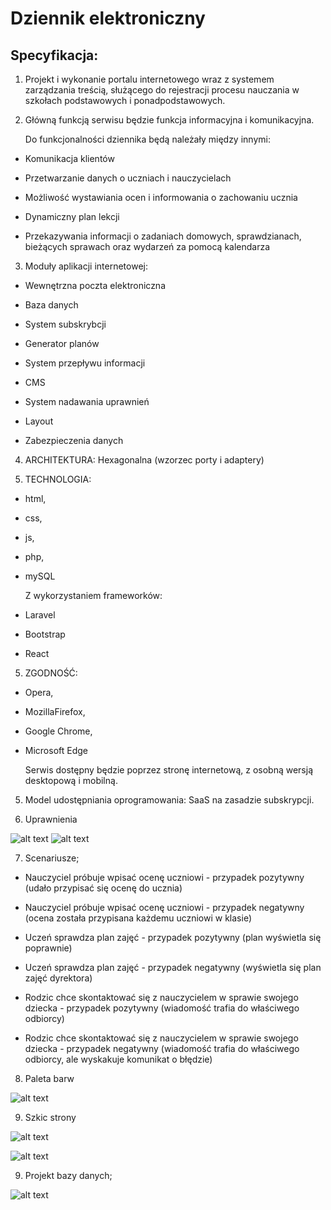 ﻿# Dziennik elektroniczny

  

## Specyfikacja:

  

1. Projekt i wykonanie portalu internetowego wraz z systemem zarządzania treścią, służącego do rejestracji procesu nauczania w szkołach podstawowych i ponadpodstawowych.

2. Główną funkcją serwisu będzie funkcja informacyjna i komunikacyjna.

	Do funkcjonalności dziennika będą należały między innymi:

*   Komunikacja klientów
    
*   Przetwarzanie danych o uczniach i nauczycielach
    
*   Możliwość wystawiania ocen i informowania o zachowaniu ucznia
    
*   Dynamiczny plan lekcji
    
*   Przekazywania informacji o zadaniach domowych, sprawdzianach, bieżących sprawach  oraz wydarzeń za pomocą kalendarza


3. Moduły aplikacji internetowej:

* Wewnętrzna poczta elektroniczna

* Baza danych

* System subskrybcji

* Generator planów

* System przepływu informacji

* CMS

* System nadawania uprawnień

* Layout

* Zabezpieczenia danych

4.  ARCHITEKTURA: Hexagonalna (wzorzec porty i adaptery)

5. TECHNOLOGIA:

*   html,
*   css,
*   js,
*   php,
*   mySQL 

	Z wykorzystaniem frameworków:

* Laravel  
* Bootstrap
* React

5. ZGODNOŚĆ:

* Opera,
* MozillaFirefox,
* Google Chrome,
* Microsoft Edge

	Serwis dostępny będzie poprzez stronę internetową, z osobną wersją desktopową i mobilną.

5. Model udostępniania oprogramowania: SaaS na zasadzie subskrypcji.

6. Uprawnienia

![alt text](https://i.ibb.co/YNnHPBX/tab-1.png "Tab_|1")
![alt text](https://i.ibb.co/rGncRcq/tab-2.png "Tab_2")


7. Scenariusze;

* Nauczyciel próbuje wpisać ocenę uczniowi - przypadek pozytywny (udało przypisać się ocenę do ucznia)

* Nauczyciel próbuje wpisać ocenę uczniowi - przypadek negatywny (ocena została przypisana każdemu uczniowi w klasie)

* Uczeń sprawdza plan zajęć - przypadek pozytywny (plan wyświetla się poprawnie)

* Uczeń sprawdza plan zajęć - przypadek negatywny (wyświetla się plan zajęć dyrektora)

* Rodzic chce skontaktować się z nauczycielem w sprawie swojego dziecka - przypadek pozytywny (wiadomość trafia do właściwego odbiorcy)

* Rodzic chce skontaktować się z nauczycielem w sprawie swojego dziecka - przypadek negatywny (wiadomość trafia do właściwego odbiorcy, ale wyskakuje komunikat o błędzie)

8. Paleta barw

![alt text](https://i.ibb.co/dWLS19c/paleta-v2.png "Paleta barw")

9. Szkic strony

![alt text](https://i.ibb.co/dP9xpZD/szkic1-0602.png "Szkic interfejsu")

![alt text](https://i.ibb.co/B4McLQQ/szkic2-0602.png "Szkic interfejsu 2")
  

9. Projekt bazy danych;

![alt text](https://i.ibb.co/Dg6F4Jn/baza.png "Baza danych")
